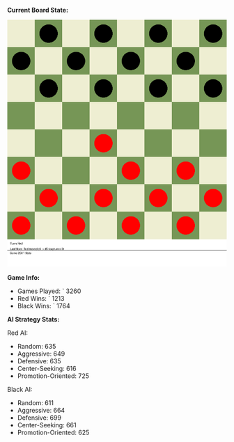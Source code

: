 
**Current Board State:**  
<!-- START_GIF -->
![Checkers Game](./checkers_game.gif)
<!-- END_GIF -->

**Game Info:**  
- Games Played: `<!-- GAMES_PLAYED --> 3260
- Red Wins: `<!-- RED_WINS --> 1213
- Black Wins: `<!-- BLACK_WINS --> 1764

<!-- AI_STATS -->
**AI Strategy Stats:**

Red AI:
- Random: 635
- Aggressive: 649
- Defensive: 635
- Center-Seeking: 616
- Promotion-Oriented: 725

Black AI:
- Random: 611
- Aggressive: 664
- Defensive: 699
- Center-Seeking: 661
- Promotion-Oriented: 625
